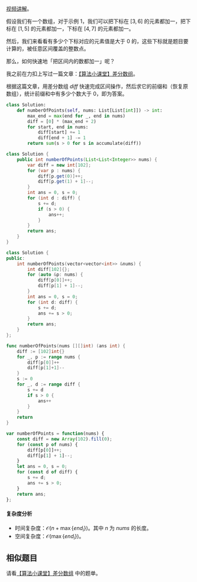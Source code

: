[视频讲解](https://www.bilibili.com/video/BV1U34y1N7Pe/)。

假设我们有一个数组，对于示例 1，我们可以把下标在 $[3,6]$ 的元素都加一，把下标在 $[1,5]$ 的元素都加一，下标在 $[4,7]$ 的元素都加一。

然后，我们来看看有多少个下标对应的元素值是大于 $0$ 的，这些下标就是题目要计算的，被任意区间覆盖的整数点。

那么，如何快速地「把区间内的数都加一」呢？

我之前在力扣上写过一篇文章：[【算法小课堂】差分数组](https://leetcode.cn/circle/discuss/FfMCgb/)。

根据这篇文章，用差分数组 $\textit{diff}$ 快速完成区间操作，然后求它的前缀和（恢复原数组），统计前缀和中有多少个数大于 $0$，即为答案。

```py [sol-Python3]
class Solution:
    def numberOfPoints(self, nums: List[List[int]]) -> int:
        max_end = max(end for _, end in nums)
        diff = [0] * (max_end + 2)
        for start, end in nums:
            diff[start] += 1
            diff[end + 1] -= 1
        return sum(s > 0 for s in accumulate(diff))
```

```java [sol-Java]
class Solution {
    public int numberOfPoints(List<List<Integer>> nums) {
        var diff = new int[102];
        for (var p : nums) {
            diff[p.get(0)]++;
            diff[p.get(1) + 1]--;
        }
        int ans = 0, s = 0;
        for (int d : diff) {
            s += d;
            if (s > 0) {
                ans++;
            }
        }
        return ans;
    }
}
```

```cpp [sol-C++]
class Solution {
public:
    int numberOfPoints(vector<vector<int>> &nums) {
        int diff[102]{};
        for (auto &p: nums) {
            diff[p[0]]++;
            diff[p[1] + 1]--;
        }
        int ans = 0, s = 0;
        for (int d: diff) {
            s += d;
            ans += s > 0;
        }
        return ans;
    }
};
```

```go [sol-Go]
func numberOfPoints(nums [][]int) (ans int) {
	diff := [102]int{}
	for _, p := range nums {
		diff[p[0]]++
		diff[p[1]+1]--
	}
	s := 0
	for _, d := range diff {
		s += d
		if s > 0 {
			ans++
		}
	}
	return
}
```

```js [sol-JavaScript]
var numberOfPoints = function(nums) {
    const diff = new Array(102).fill(0);
    for (const p of nums) {
        diff[p[0]]++;
        diff[p[1] + 1]--;
    }
    let ans = 0, s = 0;
    for (const d of diff) {
        s += d;
        ans += s > 0;
    }
    return ans;
};
```

#### 复杂度分析

- 时间复杂度：$\mathcal{O}(n+\max\{\textit{end}_i\})$。其中 $n$ 为 $\textit{nums}$ 的长度。
- 空间复杂度：$\mathcal{O}(\max\{\textit{end}_i\})$。

## 相似题目

请看[【算法小课堂】差分数组](https://leetcode.cn/circle/discuss/FfMCgb/) 中的题单。
